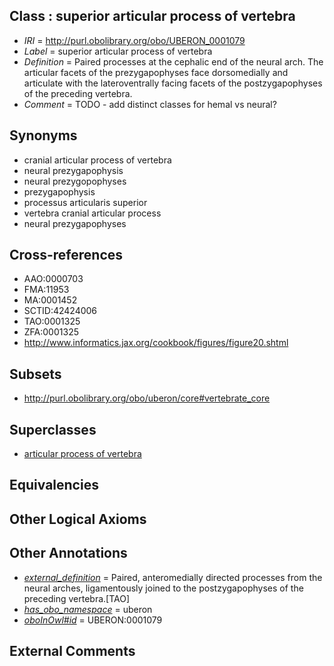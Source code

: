 
## Class : superior articular process of vertebra

 * *IRI* = http://purl.obolibrary.org/obo/UBERON_0001079
 * *Label* = superior articular process of vertebra
 * *Definition* = Paired processes at the cephalic end of the neural arch. The articular facets of the prezygapophyses face dorsomedially and articulate with the lateroventrally facing facets of the postzygapophyses of the preceding vertebra.
 * *Comment* = TODO - add distinct classes for hemal vs neural?

## Synonyms

 * cranial articular process of vertebra
 * neural prezygapophysis
 * neural prezygopophyses
 * prezygapophysis
 * processus articularis superior
 * vertebra cranial articular process
 * neural prezygapophyses

## Cross-references

 * AAO:0000703
 * FMA:11953
 * MA:0001452
 * SCTID:42424006
 * TAO:0001325
 * ZFA:0001325
 * http://www.informatics.jax.org/cookbook/figures/figure20.shtml

## Subsets

 * http://purl.obolibrary.org/obo/uberon/core#vertebrate_core

## Superclasses

 * [articular process of vertebra](../../UBERON/62/UBERON_0006062.md)

## Equivalencies


## Other Logical Axioms


## Other Annotations

 * *[external_definition](../../UBPROP/01/UBPROP_0000001.md)* = Paired, anteromedially directed processes from the neural arches, ligamentously joined to the postzygapophyses of the preceding vertebra.[TAO]
 * *[has_obo_namespace](../../ce/oboInOwl#hasOBONamespace.md)* = uberon
 * *[oboInOwl#id](../../id/oboInOwl#id.md)* = UBERON:0001079

## External Comments


